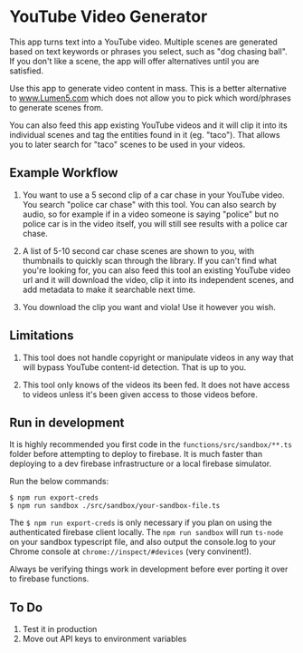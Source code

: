 # YouTube Video Generator

This app turns text into a YouTube video. Multiple scenes are generated based on text keywords or phrases you select, such as "dog chasing ball". If you don't like a scene, the app will offer alternatives until you are satisfied. 

Use this app to generate video content in mass. This is a better alternative to www.Lumen5.com which does not allow you to pick which word/phrases to generate scenes from.

You can also feed this app existing YouTube videos and it will clip it into its individual scenes and tag the entities found in it (eg. "taco"). That allows you to later search for "taco" scenes to be used in your videos.

## Example Workflow

1. You want to use a 5 second clip of a car chase in your YouTube video. You search "police car chase" with this tool. You can also search by audio, so for example if in a video someone is saying "police" but no police car is in the video itself, you will still see results with a police car chase.

2. A list of 5-10 second car chase scenes are shown to you, with thumbnails to quickly scan through the library. If you can't find what you're looking for, you can also feed this tool an existing YouTube video url and it will download the video, clip it into its independent scenes, and add metadata to make it searchable next time.

3. You download the clip you want and viola! Use it however you wish.

## Limitations

1. This tool does not handle copyright or manipulate videos in any way that will bypass YouTube content-id detection. That is up to you.

2. This tool only knows of the videos its been fed. It does not have access to videos unless it's been given access to those videos before.

## Run in development
It is highly recommended you first code in the `functions/src/sandbox/**.ts` folder before attempting to deploy to firebase. It is much faster than deploying to a dev firebase infrastructure or a local firebase simulator.

Run the below commands:
```
$ npm run export-creds
$ npm run sandbox ./src/sandbox/your-sandbox-file.ts
```

The `$ npm run export-creds` is only necessary if you plan on using the authenticated firebase client locally. The `npm run sandbox` will run `ts-node` on your sandbox typescript file, and also output the console.log to your Chrome console at `chrome://inspect/#devices` (very convinent!).

Always be verifying things work in development before ever porting it over to firebase functions.

## To Do
1. Test it in production
2. Move out API keys to environment variables